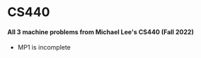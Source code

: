 CS440
========

#### All 3 machine problems from Michael Lee's CS440 (Fall 2022)
* MP1 is incomplete
